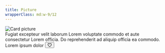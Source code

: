 ```yaml
---
title: Picture
wrapperClass: md:w-9/12
---
```


<article class="vv-card">
    <picture>
        <img class="vv-card__picture aspect-photo" src="https://source.unsplash.com/featured/300×300/?city,night" alt="Card picture">
    </picture>
    <div class="vv-card__content">
        Fugiat excepteur velit laborum Lorem voluptate commodo et aute
        consectetur Lorem officia. Do reprehenderit ad aliquip officia
        ea commodo.
    </div>
    <footer class="vv-card__footer flex items-center">
        <span>Lorem ipsum dolor</span>
        <button class="vv-button vv-button--action-quiet ml-auto" type="button">
            <svg xmlns="http://www.w3.org/2000/svg" xmlns:xlink="http://www.w3.org/1999/xlink" aria-hidden="true" role="img" class="iconify iconify--akar-icons" width="1em" height="1em" preserveAspectRatio="xMidYMid meet" viewBox="0 0 24 24" data-icon="akar-icons:heart"><path fill="none" stroke="currentColor" stroke-linecap="round" stroke-linejoin="round" stroke-width="2" d="M7 3C4.239 3 2 5.216 2 7.95c0 2.207.875 7.445 9.488 12.74a.985.985 0 0 0 1.024 0C21.125 15.395 22 10.157 22 7.95C22 5.216 19.761 3 17 3s-5 3-5 3s-2.239-3-5-3Z"></path></svg>
        </button>
    </footer>
</article>
